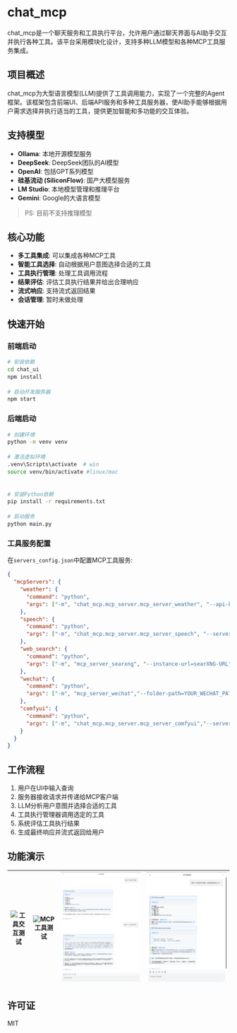 # chat_mcp

chat_mcp是一个聊天服务和工具执行平台，允许用户通过聊天界面与AI助手交互并执行各种工具。该平台采用模块化设计，支持多种LLM模型和各种MCP工具服务集成。

## 项目概述

chat_mcp为大型语言模型(LLM)提供了工具调用能力，实现了一个完整的Agent框架。该框架包含前端UI、后端API服务和多种工具服务器，使AI助手能够根据用户需求选择并执行适当的工具，提供更加智能和多功能的交互体验。

## 支持模型

- **Ollama**: 本地开源模型服务
- **DeepSeek**: DeepSeek团队的AI模型
- **OpenAI**: 包括GPT系列模型
- **硅基流动 (SiliconFlow)**: 国产大模型服务
- **LM Studio**: 本地模型管理和推理平台
- **Gemini**: Google的大语言模型

> PS: 目前不支持推理模型

## 核心功能

- **多工具集成**: 可以集成各种MCP工具
- **智能工具选择**: 自动根据用户意图选择合适的工具
- **工具执行管理**: 处理工具调用流程
- **结果评估**: 评估工具执行结果并给出合理响应
- **流式响应**: 支持流式返回结果
- **会话管理**: 暂时未做处理

## 快速开始

### 前端启动

```bash
# 安装依赖
cd chat_ui
npm install

# 启动开发服务器
npm start
```

### 后端启动

```bash
# 创建环境
python -m venv venv

# 激活虚拟环境
.venv\Scripts\activate  # win
source venv/bin/activate #linux/mac
  

# 安装Python依赖
pip install -r requirements.txt

# 启动服务
python main.py
```

### 工具服务配置

在`servers_config.json`中配置MCP工具服务:

```json
{
  "mcpServers": {
    "weather": {
      "command": "python",
      "args": ["-m", "chat_mcp.mcp_server.mcp_server_weather", "--api-key=GAODE_API_KEY"]
    },
    "speech": {
      "command": "python",
      "args": ["-m", "chat_mcp.mcp_server.mcp_server_speech", "--server-url=INDEX-TTS-URL"]
    },
    "web_search": {
      "command": "python",
      "args": ["-m", "mcp_server_searxng", "--instance-url=searXNG-URL"]
    },
    "wechat": {
      "command": "python",
      "args": ["-m", "mcp_server_wechat","--folder-path=YOUR_WECHAT_PATH"]
    },
    "comfyui": {
      "command": "python",
      "args": ["-m", "chat_mcp.mcp_server.mcp_server_comfyui","--server-url=COMFYUI-URL"]
    }
  }
}
```

## 工作流程

1. 用户在UI中输入查询
2. 服务器接收请求并传递给MCP客户端
3. LLM分析用户意图并选择合适的工具
4. 工具执行管理器调用选定的工具
5. 系统评估工具执行结果
6. 生成最终响应并流式返回给用户

## 功能演示

| ![工具交互测试](./images/MCP工具交互测试.gif) | ![MCP工具测试](./images/MCP工具测试.gif) | ![单工具测试](./images/单工具测试.png) | ![双工具测试](./images/双工具测试.png) |
|:---:|:---:|:---:|:---:|


## 许可证

MIT

